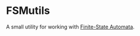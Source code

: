 # FSMutils

A small utility for working with [Finite-State Automata](https://en.wikipedia.org/wiki/Finite-state_machine).

